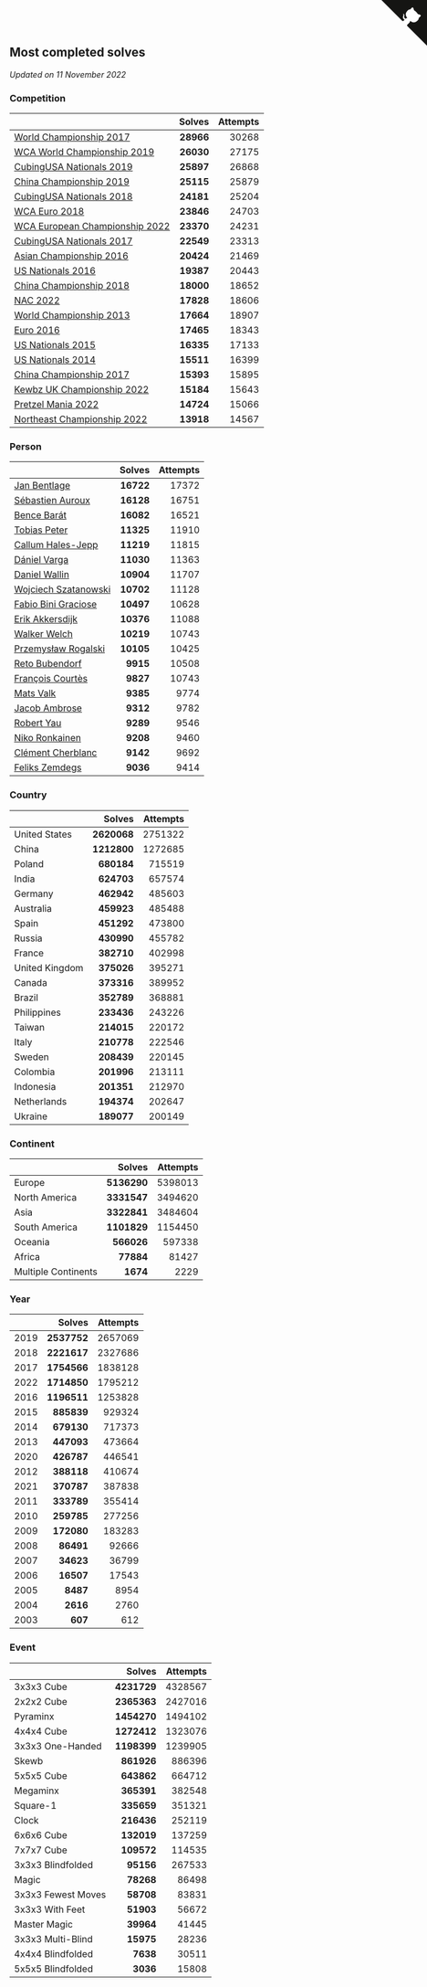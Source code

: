 ## Most completed solves

*Updated on 11 November 2022*


### Competition

|  | Solves | Attempts |
| :--- | ---: | ---: |
| [World Championship 2017](https://www.worldcubeassociation.org/competitions/WC2017) | **28966** | 30268 |
| [WCA World Championship 2019](https://www.worldcubeassociation.org/competitions/WC2019) | **26030** | 27175 |
| [CubingUSA Nationals 2019](https://www.worldcubeassociation.org/competitions/CubingUSANationals2019) | **25897** | 26868 |
| [China Championship 2019](https://www.worldcubeassociation.org/competitions/ChinaChampionship2019) | **25115** | 25879 |
| [CubingUSA Nationals 2018](https://www.worldcubeassociation.org/competitions/CubingUSANationals2018) | **24181** | 25204 |
| [WCA Euro 2018](https://www.worldcubeassociation.org/competitions/Euro2018) | **23846** | 24703 |
| [WCA European Championship 2022](https://www.worldcubeassociation.org/competitions/Euro2022) | **23370** | 24231 |
| [CubingUSA Nationals 2017](https://www.worldcubeassociation.org/competitions/CubingUSANationals2017) | **22549** | 23313 |
| [Asian Championship 2016](https://www.worldcubeassociation.org/competitions/AsianChampionship2016) | **20424** | 21469 |
| [US Nationals 2016](https://www.worldcubeassociation.org/competitions/USNationals2016) | **19387** | 20443 |
| [China Championship 2018](https://www.worldcubeassociation.org/competitions/ChinaChampionship2018) | **18000** | 18652 |
| [NAC 2022](https://www.worldcubeassociation.org/competitions/NAC2022) | **17828** | 18606 |
| [World Championship 2013](https://www.worldcubeassociation.org/competitions/WC2013) | **17664** | 18907 |
| [Euro 2016](https://www.worldcubeassociation.org/competitions/Euro2016) | **17465** | 18343 |
| [US Nationals 2015](https://www.worldcubeassociation.org/competitions/USNationals2015) | **16335** | 17133 |
| [US Nationals 2014](https://www.worldcubeassociation.org/competitions/USNationals2014) | **15511** | 16399 |
| [China Championship 2017](https://www.worldcubeassociation.org/competitions/ChinaChampionship2017) | **15393** | 15895 |
| [Kewbz UK Championship 2022](https://www.worldcubeassociation.org/competitions/KewbzUKChampionship2022) | **15184** | 15643 |
| [Pretzel Mania 2022](https://www.worldcubeassociation.org/competitions/PretzelMania2022) | **14724** | 15066 |
| [Northeast Championship 2022](https://www.worldcubeassociation.org/competitions/NortheastChampionship2022) | **13918** | 14567 |

### Person

|  | Solves | Attempts |
| :--- | ---: | ---: |
| [Jan Bentlage](https://www.worldcubeassociation.org/persons/2010BENT01) | **16722** | 17372 |
| [Sébastien Auroux](https://www.worldcubeassociation.org/persons/2008AURO01) | **16128** | 16751 |
| [Bence Barát](https://www.worldcubeassociation.org/persons/2008BARA01) | **16082** | 16521 |
| [Tobias Peter](https://www.worldcubeassociation.org/persons/2014PETE03) | **11325** | 11910 |
| [Callum Hales-Jepp](https://www.worldcubeassociation.org/persons/2012HALE01) | **11219** | 11815 |
| [Dániel Varga](https://www.worldcubeassociation.org/persons/2008VARG01) | **11030** | 11363 |
| [Daniel Wallin](https://www.worldcubeassociation.org/persons/2013WALL03) | **10904** | 11707 |
| [Wojciech Szatanowski](https://www.worldcubeassociation.org/persons/2011SZAT01) | **10702** | 11128 |
| [Fabio Bini Graciose](https://www.worldcubeassociation.org/persons/2010GRAC02) | **10497** | 10628 |
| [Erik Akkersdijk](https://www.worldcubeassociation.org/persons/2005AKKE01) | **10376** | 11088 |
| [Walker Welch](https://www.worldcubeassociation.org/persons/2011WELC01) | **10219** | 10743 |
| [Przemysław Rogalski](https://www.worldcubeassociation.org/persons/2013ROGA02) | **10105** | 10425 |
| [Reto Bubendorf](https://www.worldcubeassociation.org/persons/2012BUBE01) | **9915** | 10508 |
| [François Courtès](https://www.worldcubeassociation.org/persons/2008COUR01) | **9827** | 10743 |
| [Mats Valk](https://www.worldcubeassociation.org/persons/2007VALK01) | **9385** | 9774 |
| [Jacob Ambrose](https://www.worldcubeassociation.org/persons/2010AMBR01) | **9312** | 9782 |
| [Robert Yau](https://www.worldcubeassociation.org/persons/2009YAUR01) | **9289** | 9546 |
| [Niko Ronkainen](https://www.worldcubeassociation.org/persons/2010RONK01) | **9208** | 9460 |
| [Clément Cherblanc](https://www.worldcubeassociation.org/persons/2014CHER05) | **9142** | 9692 |
| [Feliks Zemdegs](https://www.worldcubeassociation.org/persons/2009ZEMD01) | **9036** | 9414 |

### Country

|  | Solves | Attempts |
| :--- | ---: | ---: |
| United States | **2620068** | 2751322 |
| China | **1212800** | 1272685 |
| Poland | **680184** | 715519 |
| India | **624703** | 657574 |
| Germany | **462942** | 485603 |
| Australia | **459923** | 485488 |
| Spain | **451292** | 473800 |
| Russia | **430990** | 455782 |
| France | **382710** | 402998 |
| United Kingdom | **375026** | 395271 |
| Canada | **373316** | 389952 |
| Brazil | **352789** | 368881 |
| Philippines | **233436** | 243226 |
| Taiwan | **214015** | 220172 |
| Italy | **210778** | 222546 |
| Sweden | **208439** | 220145 |
| Colombia | **201996** | 213111 |
| Indonesia | **201351** | 212970 |
| Netherlands | **194374** | 202647 |
| Ukraine | **189077** | 200149 |

### Continent

|  | Solves | Attempts |
| :--- | ---: | ---: |
| Europe | **5136290** | 5398013 |
| North America | **3331547** | 3494620 |
| Asia | **3322841** | 3484604 |
| South America | **1101829** | 1154450 |
| Oceania | **566026** | 597338 |
| Africa | **77884** | 81427 |
| Multiple Continents | **1674** | 2229 |

### Year

|  | Solves | Attempts |
| :--- | ---: | ---: |
| 2019 | **2537752** | 2657069 |
| 2018 | **2221617** | 2327686 |
| 2017 | **1754566** | 1838128 |
| 2022 | **1714850** | 1795212 |
| 2016 | **1196511** | 1253828 |
| 2015 | **885839** | 929324 |
| 2014 | **679130** | 717373 |
| 2013 | **447093** | 473664 |
| 2020 | **426787** | 446541 |
| 2012 | **388118** | 410674 |
| 2021 | **370787** | 387838 |
| 2011 | **333789** | 355414 |
| 2010 | **259785** | 277256 |
| 2009 | **172080** | 183283 |
| 2008 | **86491** | 92666 |
| 2007 | **34623** | 36799 |
| 2006 | **16507** | 17543 |
| 2005 | **8487** | 8954 |
| 2004 | **2616** | 2760 |
| 2003 | **607** | 612 |

### Event

|  | Solves | Attempts |
| :--- | ---: | ---: |
| 3x3x3 Cube | **4231729** | 4328567 |
| 2x2x2 Cube | **2365363** | 2427016 |
| Pyraminx | **1454270** | 1494102 |
| 4x4x4 Cube | **1272412** | 1323076 |
| 3x3x3 One-Handed | **1198399** | 1239905 |
| Skewb | **861926** | 886396 |
| 5x5x5 Cube | **643862** | 664712 |
| Megaminx | **365391** | 382548 |
| Square-1 | **335659** | 351321 |
| Clock | **216436** | 252119 |
| 6x6x6 Cube | **132019** | 137259 |
| 7x7x7 Cube | **109572** | 114535 |
| 3x3x3 Blindfolded | **95156** | 267533 |
| Magic | **78268** | 86498 |
| 3x3x3 Fewest Moves | **58708** | 83831 |
| 3x3x3 With Feet | **51903** | 56672 |
| Master Magic | **39964** | 41445 |
| 3x3x3 Multi-Blind | **15975** | 28236 |
| 4x4x4 Blindfolded | **7638** | 30511 |
| 5x5x5 Blindfolded | **3036** | 15808 |


<a href="https://github.com/jonatanklosko/wca_statistics" class="github-corner" aria-label="View source on Github"><svg width="80" height="80" viewBox="0 0 250 250" style="fill:#151513; color:#fff; position: absolute; top: 0; border: 0; right: 0;" aria-hidden="true"><path d="M0,0 L115,115 L130,115 L142,142 L250,250 L250,0 Z"></path><path d="M128.3,109.0 C113.8,99.7 119.0,89.6 119.0,89.6 C122.0,82.7 120.5,78.6 120.5,78.6 C119.2,72.0 123.4,76.3 123.4,76.3 C127.3,80.9 125.5,87.3 125.5,87.3 C122.9,97.6 130.6,101.9 134.4,103.2" fill="currentColor" style="transform-origin: 130px 106px;" class="octo-arm"></path><path d="M115.0,115.0 C114.9,115.1 118.7,116.5 119.8,115.4 L133.7,101.6 C136.9,99.2 139.9,98.4 142.2,98.6 C133.8,88.0 127.5,74.4 143.8,58.0 C148.5,53.4 154.0,51.2 159.7,51.0 C160.3,49.4 163.2,43.6 171.4,40.1 C171.4,40.1 176.1,42.5 178.8,56.2 C183.1,58.6 187.2,61.8 190.9,65.4 C194.5,69.0 197.7,73.2 200.1,77.6 C213.8,80.2 216.3,84.9 216.3,84.9 C212.7,93.1 206.9,96.0 205.4,96.6 C205.1,102.4 203.0,107.8 198.3,112.5 C181.9,128.9 168.3,122.5 157.7,114.1 C157.9,116.9 156.7,120.9 152.7,124.9 L141.0,136.5 C139.8,137.7 141.6,141.9 141.8,141.8 Z" fill="currentColor" class="octo-body"></path></svg></a><style>.github-corner:hover .octo-arm{animation:octocat-wave 560ms ease-in-out}@keyframes octocat-wave{0%,100%{transform:rotate(0)}20%,60%{transform:rotate(-25deg)}40%,80%{transform:rotate(10deg)}}@media (max-width:500px){.github-corner:hover .octo-arm{animation:none}.github-corner .octo-arm{animation:octocat-wave 560ms ease-in-out}}</style>
